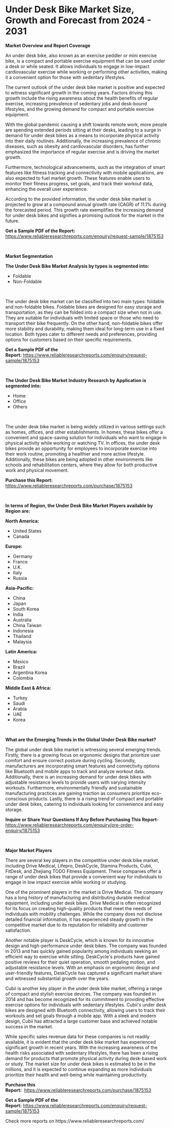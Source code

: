 <p><h1>Under Desk Bike Market Size, Growth and Forecast from 2024 - 2031</h1></p><p><strong>Market Overview and Report Coverage</strong></p>
<p><p>An under desk bike, also known as an exercise peddler or mini exercise bike, is a compact and portable exercise equipment that can be used under a desk or while seated. It allows individuals to engage in low-impact cardiovascular exercise while working or performing other activities, making it a convenient option for those with sedentary lifestyles.</p><p>The current outlook of the under desk bike market is positive and expected to witness significant growth in the coming years. Factors driving this growth include the rising awareness about the health benefits of regular exercise, increasing prevalence of sedentary jobs and desk-bound lifestyles, and the growing demand for compact and portable exercise equipment.</p><p>With the global pandemic causing a shift towards remote work, more people are spending extended periods sitting at their desks, leading to a surge in demand for under desk bikes as a means to incorporate physical activity into their daily routines. Additionally, the increasing prevalence of chronic diseases, such as obesity and cardiovascular disorders, has further emphasized the importance of regular exercise and is driving the market growth.</p><p>Furthermore, technological advancements, such as the integration of smart features like fitness tracking and connectivity with mobile applications, are also expected to fuel market growth. These features enable users to monitor their fitness progress, set goals, and track their workout data, enhancing the overall user experience.</p><p>According to the provided information, the under desk bike market is projected to grow at a compound annual growth rate (CAGR) of 11.1% during the forecasted period. This growth rate exemplifies the increasing demand for under desk bikes and signifies a promising outlook for the market in the future.</p></p>
<p><strong>Get a Sample PDF of the Report:</strong> <a href="https://www.reliableresearchreports.com/enquiry/request-sample/1875153">https://www.reliableresearchreports.com/enquiry/request-sample/1875153</a></p>
<p>&nbsp;</p>
<p><strong>Market Segmentation</strong></p>
<p><strong>The Under Desk Bike Market Analysis by types is segmented into:</strong></p>
<p><ul><li>Foldable</li><li>Non-Foldable</li></ul></p>
<p>&nbsp;</p>
<p><p>The under desk bike market can be classified into two main types: foldable and non-foldable bikes. Foldable bikes are designed for easy storage and transportation, as they can be folded into a compact size when not in use. They are suitable for individuals with limited space or those who need to transport their bike frequently. On the other hand, non-foldable bikes offer more stability and durability, making them ideal for long-term use in a fixed location. Both types cater to different needs and preferences, providing options for customers based on their specific requirements.</p></p>
<p><strong>Get a Sample PDF of the Report:</strong>&nbsp;<a href="https://www.reliableresearchreports.com/enquiry/request-sample/1875153">https://www.reliableresearchreports.com/enquiry/request-sample/1875153</a></p>
<p>&nbsp;</p>
<p><strong>The Under Desk Bike Market Industry Research by Application is segmented into:</strong></p>
<p><ul><li>Home</li><li>Office</li><li>Others</li></ul></p>
<p>&nbsp;</p>
<p><p>The under desk bike market is being widely utilized in various settings such as homes, offices, and other establishments. In homes, these bikes offer a convenient and space-saving solution for individuals who want to engage in physical activity while working or watching TV. In offices, the under desk bikes provide an opportunity for employees to incorporate exercise into their work routine, promoting a healthier and more active lifestyle. Additionally, these bikes are being adopted in other environments like schools and rehabilitation centers, where they allow for both productive work and physical movement.</p></p>
<p><strong>Purchase this Report:</strong>&nbsp; <a href="https://www.reliableresearchreports.com/purchase/1875153">https://www.reliableresearchreports.com/purchase/1875153</a></p>
<p>&nbsp;</p>
<p><strong>In terms of Region, the Under Desk Bike Market Players available by Region are:</strong></p>
<p>
    <p> <strong> North America: </strong>
        <ul>
            <li>United States</li>
            <li>Canada</li>
        </ul>
        </p> 
    <p> <strong> Europe: </strong>
        <ul>
            <li>Germany</li>
            <li>France</li>
            <li>U.K.</li>
            <li>Italy</li>
            <li>Russia</li>
        </ul>
        </p> 
    <p> <strong> Asia-Pacific: </strong>
        <ul>
            <li>China</li>
            <li>Japan</li>
            <li>South Korea</li>
            <li>India</li>
            <li>Australia</li>
            <li>China Taiwan</li>
            <li>Indonesia</li>
            <li>Thailand</li>
            <li>Malaysia</li>
        </ul>
        </p> 
    <p> <strong> Latin America: </strong>
        <ul>
            <li>Mexico</li>
            <li>Brazil</li>
            <li>Argentina Korea</li>
            <li>Colombia</li>
        </ul>
        </p> 
    <p> <strong> Middle East & Africa: </strong>
        <ul>
            <li>Turkey</li>
            <li>Saudi</li>
            <li>Arabia</li>
            <li>UAE</li>
            <li>Korea</li>
        </ul>
    </p>
    </p>
<p>&nbsp;</p>
<p><strong>What are the Emerging Trends in the Global Under Desk Bike market?</strong></p>
<p><p>The global under desk bike market is witnessing several emerging trends. Firstly, there is a growing focus on ergonomic designs that prioritize user comfort and ensure correct posture during cycling. Secondly, manufacturers are incorporating smart features and connectivity options like Bluetooth and mobile apps to track and analyze workout data. Additionally, there is an increasing demand for under desk bikes with adjustable resistance levels to provide users with varying intensity workouts. Furthermore, environmentally friendly and sustainable manufacturing practices are gaining traction as consumers prioritize eco-conscious products. Lastly, there is a rising trend of compact and portable under desk bikes, catering to individuals looking for convenience and easy storage.</p></p>
<p><strong>Inquire or Share Your Questions If Any Before Purchasing This Report</strong>- <a href="https://www.reliableresearchreports.com/enquiry/pre-order-enquiry/1875153">https://www.reliableresearchreports.com/enquiry/pre-order-enquiry/1875153</a></p>
<p>&nbsp;</p>
<p><strong>Major Market Players</strong></p>
<p><p>There are several key players in the competitive under desk bike market, including Drive Medical, Lifepro, DeskCycle, Stamina Products, Cubii, FitDesk, and Zhejiang TODO Fitness Equipment. These companies offer a range of under desk bikes that provide a convenient way for individuals to engage in low impact exercise while working or studying.</p><p>One of the prominent players in the market is Drive Medical. The company has a long history of manufacturing and distributing durable medical equipment, including under desk bikes. Drive Medical is often recognized for its focus on creating high-quality products that meet the needs of individuals with mobility challenges. While the company does not disclose detailed financial information, it has experienced steady growth in the competitive market due to its reputation for reliability and customer satisfaction.</p><p>Another notable player is DeskCycle, which is known for its innovative design and high-performance under desk bikes. The company was founded in 2013 and has quickly gained popularity among individuals seeking an efficient way to exercise while sitting. DeskCycle's products have gained positive reviews for their quiet operation, smooth pedaling motion, and adjustable resistance levels. With an emphasis on ergonomic design and user-friendly features, DeskCycle has captured a significant market share and witnessed substantial growth over the years.</p><p>Cubii is another key player in the under desk bike market, offering a range of compact and stylish exercise devices. The company was founded in 2014 and has become recognized for its commitment to providing effective exercise options for individuals with sedentary lifestyles. Cubii's under desk bikes are designed with Bluetooth connectivity, allowing users to track their workouts and set goals through a mobile app. With a sleek and modern design, Cubii has attracted a large customer base and achieved notable success in the market.</p><p>While specific sales revenue data for these companies is not readily available, it is evident that the under desk bike market has experienced significant growth in recent years. With the increasing awareness of the health risks associated with sedentary lifestyles, there has been a rising demand for products that promote physical activity during desk-based work or study. The market size for under desk bikes is estimated to be in the millions, and it is expected to continue expanding as more individuals prioritize their health and well-being while maintaining productivity.</p></p>
<p><strong>Purchase this Report:</strong>&nbsp;&nbsp;<a href="https://www.reliableresearchreports.com/purchase/1875153">https://www.reliableresearchreports.com/purchase/1875153</a></p>
<p></p>
<p><strong>Get a Sample PDF of the Report:</strong>&nbsp;<a href="https://www.reliableresearchreports.com/enquiry/request-sample/1875153">https://www.reliableresearchreports.com/enquiry/request-sample/1875153</a></p>
<p>Check more reports on https://www.reliableresearchreports.com/</p>